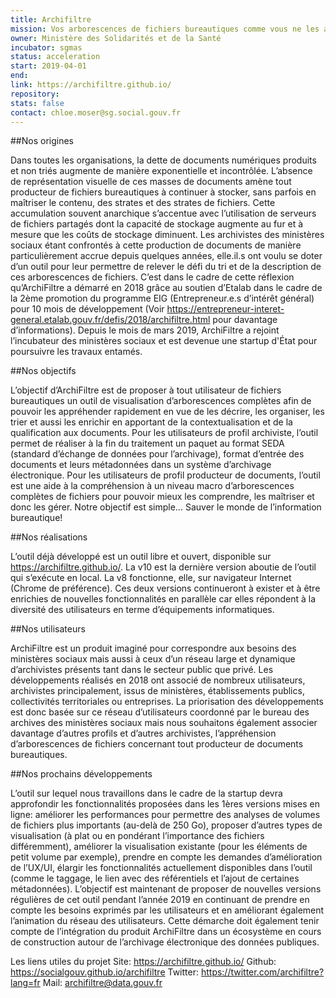 ```yaml
---
title: Archifiltre
mission: Vos arborescences de fichiers bureautiques comme vous ne les avez jamais vues
owner: Ministère des Solidarités et de la Santé
incubator: sgmas
status: acceleration
start: 2019-04-01
end:
link: https://archifiltre.github.io/
repository:
stats: false
contact: chloe.moser@sg.social.gouv.fr
---
```


##Nos origines

Dans toutes les organisations, la dette de documents numériques produits et non triés augmente de manière exponentielle et incontrôlée. L’absence de représentation visuelle de ces masses de documents amène tout producteur de fichiers bureautiques à continuer à stocker, sans parfois en maîtriser le contenu, des strates et des strates de fichiers. Cette accumulation souvent anarchique s’accentue avec l’utilisation de serveurs de fichiers partagés dont la capacité de stockage augmente au fur et à mesure que les coûts de stockage diminuent.
Les archivistes des ministères sociaux étant confrontés à cette production de documents de manière particulièrement accrue depuis quelques années, elle.il.s ont voulu se doter d’un outil pour leur permettre de relever le défi du tri et de la description de ces arborescences de fichiers.
C’est dans le cadre de cette réflexion qu’ArchiFiltre a démarré en 2018 grâce au soutien d’Etalab dans le cadre de la 2ème promotion du programme EIG (Entrepreneur.e.s d’intérêt général) pour 10 mois de développement (Voir https://entrepreneur-interet-general.etalab.gouv.fr/defis/2018/archifiltre.html pour davantage d’informations). Depuis le mois de mars 2019, ArchiFiltre a rejoint l’incubateur des ministères sociaux et est devenue une startup d'État pour poursuivre les travaux entamés.

##Nos objectifs

L’objectif d’ArchiFiltre est de proposer à tout utilisateur de fichiers bureautiques un outil de visualisation d’arborescences complètes afin de pouvoir les appréhender rapidement en vue de les décrire, les organiser, les trier et aussi les enrichir en apportant de la contextualisation et de la qualification aux documents.
Pour les utilisateurs de profil archiviste, l’outil permet de réaliser à la fin du traitement un paquet au format SEDA (standard d’échange de données pour l’archivage), format d’entrée des documents et leurs métadonnées dans un système d’archivage électronique.
Pour les utilisateurs de profil producteur de documents, l’outil est une aide à la compréhension à un niveau macro d’arborescences complètes de fichiers pour pouvoir mieux les comprendre, les maîtriser et donc les gérer.
Notre objectif est simple… Sauver le monde de l’information bureautique!

##Nos réalisations

L’outil déjà développé est un outil libre et ouvert, disponible sur https://archifiltre.github.io/. La v10 est la dernière version aboutie de l’outil qui s’exécute en local. La v8 fonctionne, elle, sur navigateur Internet (Chrome de préférence). Ces deux versions continueront à exister et à être enrichies de nouvelles fonctionnalités en parallèle car elles répondent à la diversité des utilisateurs en terme d’équipements informatiques.

##Nos utilisateurs

ArchiFiltre est un produit imaginé pour correspondre aux besoins des ministères sociaux mais aussi à ceux d’un réseau large et dynamique d’archivistes présents tant dans le secteur public que privé. Les développements réalisés en 2018 ont associé de nombreux utilisateurs, archivistes principalement, issus de ministères, établissements publics, collectivités territoriales ou entreprises. La priorisation des développements est donc basée sur ce réseau d’utilisateurs coordonné par le bureau des archives des ministères sociaux mais nous souhaitons également associer davantage d’autres profils et d’autres archivistes, l’appréhension d’arborescences de fichiers concernant tout producteur de documents bureautiques.

##Nos prochains développements

L’outil sur lequel nous travaillons dans le cadre de la startup devra approfondir les fonctionnalités proposées dans les 1ères versions mises en ligne: améliorer les performances pour permettre des analyses de volumes de fichiers plus importants (au-delà de 250 Go), proposer d’autres types de visualisation (à plat ou en pondérant l’importance des fichiers différemment), améliorer la visualisation existante (pour les éléments de petit volume par exemple), prendre en compte les demandes d’amélioration de l’UX/UI, élargir les fonctionnalités actuellement disponibles dans l’outil (comme le taggage, le lien avec des référentiels et l’ajout de certaines métadonnées). L’objectif est maintenant de proposer de nouvelles versions régulières de cet outil pendant l’année 2019 en continuant de prendre en compte les besoins exprimés par les utilisateurs et en améliorant également l’animation du réseau des utilisateurs.
Cette démarche doit également tenir compte de l’intégration du produit ArchiFiltre dans un écosystème en cours de construction autour de l’archivage électronique des données publiques.

Les liens utiles du projet
Site: https://archifiltre.github.io/
Github: https://socialgouv.github.io/archifiltre
Twitter: https://twitter.com/archifiltre?lang=fr
Mail: archifiltre@data.gouv.fr
